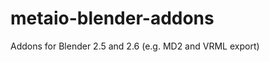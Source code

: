 metaio-blender-addons
=====================

Addons for Blender 2.5 and 2.6 (e.g. MD2 and VRML export)